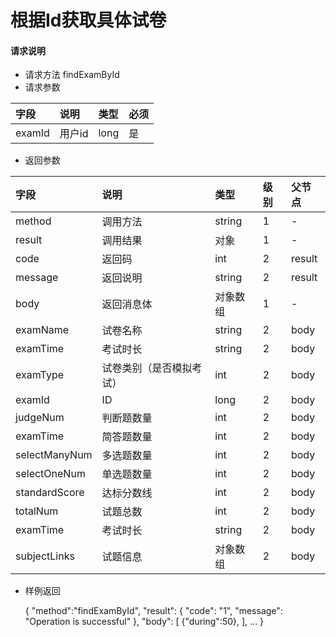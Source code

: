 # 根据Id获取具体试卷

#### **请求说明**

* 请求方法 findExamById
* 请求参数

| 字段 | 说明 | 类型 | 必须 |
| :--- | :--- | :--- | :--- |
| examId| 用户id | long | 是 |

* 返回参数

| 字段 | 说明 | 类型 | 级别 | 父节点 |
| :--- | :--- | :--- | :--- | :--- |
| method| 调用方法 | string | 1 | - |
| result | 调用结果 | 对象 | 1 | - |
| code | 返回码| int | 2 | result |
| message| 返回说明 | string | 2 | result |
| body | 返回消息体 | 对象数组 | 1 | - |
| examName| 试卷名称| string | 2 | body|
| examTime| 考试时长 | string | 2 | body|
| examType| 试卷类别（是否模拟考试） | int| 2 | body|
| examId| ID | long| 2 | body|
| judgeNum| 判断题数量 | int| 2 | body|
| examTime| 简答题数量 | int | 2 | body|
| selectManyNum| 多选题数量 | int| 2 | body|
| selectOneNum| 单选题数量 | int | 2 | body|
| standardScore| 达标分数线 | int| 2 | body|
| totalNum| 试题总数 | int| 2 | body|
| examTime| 考试时长 | string | 2 | body|
| subjectLinks| 试题信息 | 对象数组| 2 | body|

* 样例返回
 
             
    {
    "method":"findExamById",
    "result":
        {
        "code": "1",
        "message": "Operation is successful"
        },
    "body":
        [
            {"during":50},
        ],
        ...
    }
